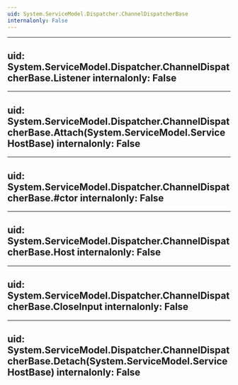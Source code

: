 ```yaml
---
uid: System.ServiceModel.Dispatcher.ChannelDispatcherBase
internalonly: False
---
```


---
uid: System.ServiceModel.Dispatcher.ChannelDispatcherBase.Listener
internalonly: False
---

---
uid: System.ServiceModel.Dispatcher.ChannelDispatcherBase.Attach(System.ServiceModel.ServiceHostBase)
internalonly: False
---

---
uid: System.ServiceModel.Dispatcher.ChannelDispatcherBase.#ctor
internalonly: False
---

---
uid: System.ServiceModel.Dispatcher.ChannelDispatcherBase.Host
internalonly: False
---

---
uid: System.ServiceModel.Dispatcher.ChannelDispatcherBase.CloseInput
internalonly: False
---

---
uid: System.ServiceModel.Dispatcher.ChannelDispatcherBase.Detach(System.ServiceModel.ServiceHostBase)
internalonly: False
---
